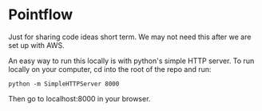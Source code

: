 Pointflow
=========

Just for sharing code ideas short term. We may not need this after we are set up with AWS.


An easy way to run this locally is with python's simple HTTP server.
To run locally on your computer, cd into the root of the repo and run:

```
python -m SimpleHTTPServer 8000
```

Then go to localhost:8000 in your browser.
